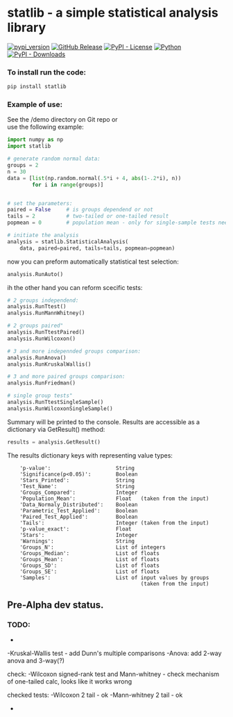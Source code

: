 # statlib - a simple statistical analysis library

[![pypi_version](https://img.shields.io/pypi/v/statlib?label=PyPI&color=green)](https://pypi.org/project/statlib)
[![GitHub Release](https://img.shields.io/github/v/release/konung-yaropolk/statlib?label=GitHub&color=green&link=https%3A%2F%2Fgithub.com%2Fkonung-yaropolk%2FDiaModality)](https://github.com/konung-yaropolk/statlib)
[![PyPI - License](https://img.shields.io/pypi/l/statlib)](https://pypi.org/project/statlib)
[![Python](https://img.shields.io/badge/Python-v3.10%5E-green?logo=python)](https://pypi.org/project/statlib)  
[![PyPI - Downloads](https://img.shields.io/pypi/dm/statlib?label=PyPI%20stats&color=blue)](https://pypi.org/project/statlib)


### To install run the code:
```bash
pip install statlib
```


### Example of use:
See the /demo directory on Git repo or  
use the following example:


```python
import numpy as np
import statlib

# generate random normal data:
groups = 2
n = 30
data = [list(np.random.normal(.5*i + 4, abs(1-.2*i), n))
        for i in range(groups)]


# set the parameters:
paired = False     # is groups dependend or not
tails = 2          # two-tailed or one-tailed result
popmean = 0        # population mean - only for single-sample tests needed

# initiate the analysis
analysis = statlib.StatisticalAnalysis(
    data, paired=paired, tails=tails, popmean=popmean)
```

now you can preform automatically statistical test selection:
```python
analysis.RunAuto()
```

ih the other hand you can reform scecific tests:
```python
# 2 groups independend:
analysis.RunTtest()
analysis.RunMannWhitney()

# 2 groups paired"
analysis.RunTtestPaired()
analysis.RunWilcoxon()

# 3 and more indepennded groups comparison:
analysis.RunAnova()
analysis.RunKruskalWallis()

# 3 and more paired groups comparison:
analysis.RunFriedman()

# single group tests"
analysis.RunTtestSingleSample()
analysis.RunWilcoxonSingleSample()
```

Summary will be printed to the console.
Results are accessible as a dictionary via GetResult() method:
```python
results = analysis.GetResult()
```

The results dictionary keys with representing value types:
```
    'p-value':                     String
    'Significance(p<0.05)':        Boolean
    'Stars_Printed':               String
    'Test_Name':                   String
    'Groups_Compared':             Integer
    'Population_Mean':             Float   (taken from the input)
    'Data_Normaly_Distributed':    Boolean
    'Parametric_Test_Applied':     Boolean
    'Paired_Test_Applied':         Boolean
    'Tails':                       Integer (taken from the input)
    'p-value_exact':               Float
    'Stars':                       Integer
    'Warnings':                    String
    'Groups_N':                    List of integers
    'Groups_Median':               List of floats
    'Groups_Mean':                 List of floats
    'Groups_SD':                   List of floats
    'Groups_SE':                   List of floats
    'Samples':                     List of input values by groups
                                           (taken from the input)
```







## Pre-Alpha dev status.

### TODO:
*

-Kruskal-Wallis test - add Dunn's multiple comparisons
-Anova: add 2-way anova and 3-way(?)

check:
-Wilcoxon signed-rank test and Mann-whitney - check mechanism of one-tailed calc, looks like it works wrong


checked tests:
-Wilcoxon 2 tail - ok
-Mann-whitney 2 tail - ok

*

